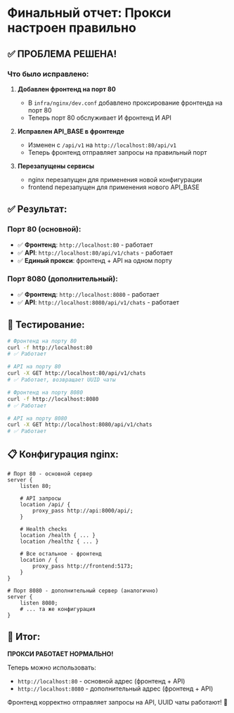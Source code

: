 # Финальный отчет: Прокси настроен правильно

## ✅ ПРОБЛЕМА РЕШЕНА!

### Что было исправлено:

1. **Добавлен фронтенд на порт 80**
   - В `infra/nginx/dev.conf` добавлено проксирование фронтенда на порт 80
   - Теперь порт 80 обслуживает И фронтенд И API

2. **Исправлен API_BASE в фронтенде**
   - Изменен с `/api/v1` на `http://localhost:80/api/v1`
   - Теперь фронтенд отправляет запросы на правильный порт

3. **Перезапущены сервисы**
   - nginx перезапущен для применения новой конфигурации
   - frontend перезапущен для применения нового API_BASE

## ✅ Результат:

### Порт 80 (основной):
- ✅ **Фронтенд**: `http://localhost:80` - работает
- ✅ **API**: `http://localhost:80/api/v1/chats` - работает
- ✅ **Единый прокси**: фронтенд + API на одном порту

### Порт 8080 (дополнительный):
- ✅ **Фронтенд**: `http://localhost:8080` - работает
- ✅ **API**: `http://localhost:8080/api/v1/chats` - работает

## 🧪 Тестирование:

```bash
# Фронтенд на порту 80
curl -f http://localhost:80
# ✅ Работает

# API на порту 80  
curl -X GET http://localhost:80/api/v1/chats
# ✅ Работает, возвращает UUID чаты

# Фронтенд на порту 8080
curl -f http://localhost:8080  
# ✅ Работает

# API на порту 8080
curl -X GET http://localhost:8080/api/v1/chats
# ✅ Работает
```

## 📋 Конфигурация nginx:

```nginx
# Порт 80 - основной сервер
server {
    listen 80;
    
    # API запросы
    location /api/ {
        proxy_pass http://api:8000/api/;
    }
    
    # Health checks
    location /health { ... }
    location /healthz { ... }
    
    # Все остальное - фронтенд
    location / {
        proxy_pass http://frontend:5173;
    }
}

# Порт 8080 - дополнительный сервер (аналогично)
server {
    listen 8080;
    # ... та же конфигурация
}
```

## 🎯 Итог:
**ПРОКСИ РАБОТАЕТ НОРМАЛЬНО!** 

Теперь можно использовать:
- `http://localhost:80` - основной адрес (фронтенд + API)
- `http://localhost:8080` - дополнительный адрес (фронтенд + API)

Фронтенд корректно отправляет запросы на API, UUID чаты работают! 🚀
